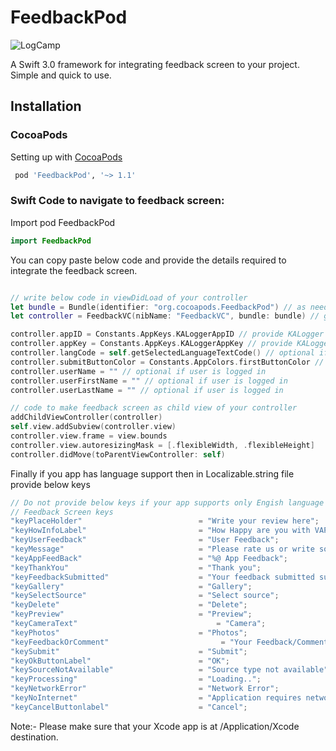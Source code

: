 # FeedbackPod

![LogCamp](http://www.kahuna-mobihub.com/templates/ja_puresite/images/logo-trans.png)

A Swift 3.0 framework for integrating feedback screen to your project. Simple and quick to use.

## Installation

### CocoaPods

Setting up with [CocoaPods](http://cocoapods.org/?q=FeedbackPod)

```ruby
 pod 'FeedbackPod', '~> 1.1'
```


### Swift Code to navigate to feedback screen:

Import pod FeedbackPod
```swift
import FeedbackPod

```
You can copy paste below code and provide the details required to integrate the feedback screen.

```swift

// write below code in viewDidLoad of your controller
let bundle = Bundle(identifier: "org.cocoapods.FeedbackPod") // as need to access the Xib from other bundle
let controller = FeedbackVC(nibName: "FeedbackVC", bundle: bundle) // get the controller object

controller.appID = Constants.AppKeys.KALoggerAppID // provide KALogger id  
controller.appKey = Constants.AppKeys.KALoggerAppKey // provide KALogger application key
controller.langCode = self.getSelectedLanguageTextCode() // optional if your application supports language support e.g :- "en" , "es"
controller.submitButtonColor = Constants.AppColors.firstButtonColor // provide button color according to the theme of application
controller.userName = "" // optional if user is logged in
controller.userFirstName = "" // optional if user is logged in
controller.userLastName = "" // optional if user is logged in

// code to make feedback screen as child view of your controller
addChildViewController(controller)
self.view.addSubview(controller.view)
controller.view.frame = view.bounds
controller.view.autoresizingMask = [.flexibleWidth, .flexibleHeight]
controller.didMove(toParentViewController: self)

```
 Finally if you app has language support then in Localizable.string file provide below keys 
```swift
// Do not provide below keys if your app supports only Engish language as it is by default provided
// Feedback Screen keys
"keyPlaceHolder"                          = "Write your review here";
"keyHowInfoLabel"                         = "How Happy are you with VAP?";
"keyUserFeedback"                         = "User Feedback";
"keyMessage"                              = "Please rate us or write something in feedback";
"keyAppFeedBack"                          = "%@ App Feedback";
"keyThankYou"                             = "Thank you";
"keyFeedbackSubmitted"                    = "Your feedback submitted successfully";
"keyGallery"                              = "Gallery";
"keySelectSource"                         = "Select source";
"keyDelete"                               = "Delete";
"keyPreview"                              = "Preview";
"keyCameraText"                               = "Camera";
"keyPhotos"                               = "Photos";
"keyFeedbackOrComment"                         = "Your Feedback/Comments";
"keySubmit"                               = "Submit";
"keyOkButtonLabel"                        = "OK";
"keySourceNotAvailable"                   = "Source type not available";
"keyProcessing"                           = "Loading..";
"keyNetworkError"                         = "Network Error";
"keyNoInternet"                           = "Application requires network access either through WiFi or Mobile network.";
"keyCancelButtonlabel"                    = "Cancel";


```
Note:- Please make sure that your Xcode app is at /Application/Xcode destination.

